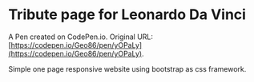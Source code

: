 # Tribute page for Leonardo Da Vinci

A Pen created on CodePen.io. Original URL: [https://codepen.io/Geo86/pen/yOPaLy](https://codepen.io/Geo86/pen/yOPaLy).

Simple one page responsive website using bootstrap as css framework.